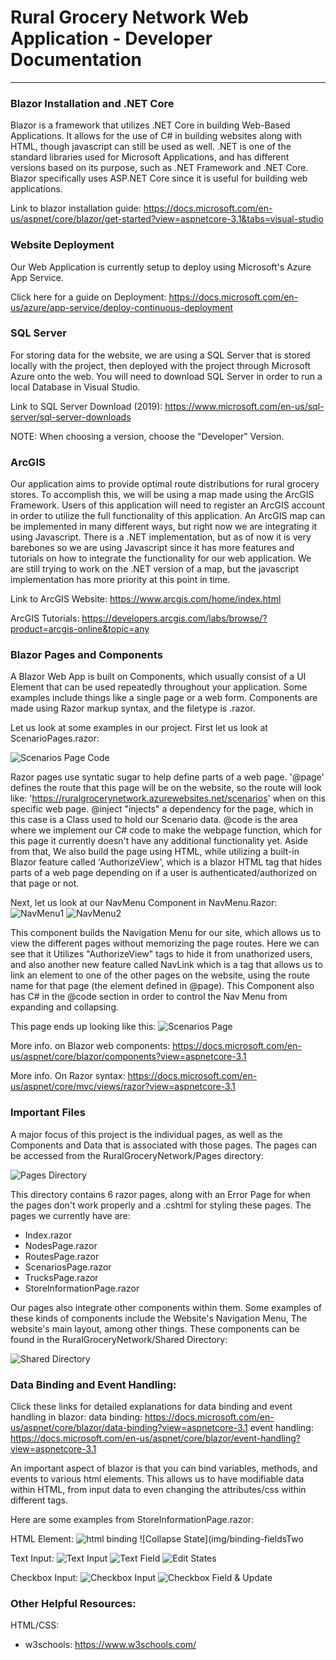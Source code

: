 # Rural Grocery Network Web Application - Developer Documentation
***
### Blazor Installation and .NET Core
Blazor is a framework that utilizes .NET Core in building Web-Based Applications. It allows for the use of
C# in building websites along with HTML, though javascript can still be used as well. .NET
is one of the standard libraries used for Microsoft Applications, and has different versions
based on its purpose, such as .NET Framework and .NET Core. Blazor specifically uses ASP.NET Core
since it is useful for building web applications.

Link to blazor installation guide: https://docs.microsoft.com/en-us/aspnet/core/blazor/get-started?view=aspnetcore-3.1&tabs=visual-studio

### Website Deployment

Our Web Application is currently setup to deploy using Microsoft's Azure App Service.

Click here for a guide on Deployment: https://docs.microsoft.com/en-us/azure/app-service/deploy-continuous-deployment


### SQL Server
For storing data for the website, we are using a SQL Server that is stored locally with the project, then deployed
with the project through Microsoft Azure onto the web. You will need to download SQL Server in order to run
a local Database in Visual Studio.

Link to SQL Server Download (2019): https://www.microsoft.com/en-us/sql-server/sql-server-downloads

NOTE: When choosing a version, choose the "Developer" Version.

### ArcGIS
Our application aims to provide optimal route distributions for rural grocery stores. To accomplish this, we will
be using a map made using the ArcGIS Framework. Users of this application will need to register an ArcGIS account in
order to utilize the full functionality of this application. An ArcGIS map can be implemented in many different ways,
but right now we are integrating it using Javascript. There is a .NET implementation, but as of now it is very
barebones so we are using Javascript since it has more features and tutorials on how to integrate the functionality
for our web application. We are still trying to work on the .NET version of a map, but the javascript implementation
has more priority at this point in time.

Link to ArcGIS Website: https://www.arcgis.com/home/index.html

ArcGIS Tutorials: https://developers.arcgis.com/labs/browse/?product=arcgis-online&topic=any

### Blazor Pages and Components
A Blazor Web App is built on Components, which usually consist of a
UI Element that can be used repeatedly throughout your application. Some examples include
things like a single page or a web form. Components are made using Razor markup syntax, and 
the filetype is .razor.

Let us look at some examples in our project. First let us look at ScenarioPages.razor:

![Scenarios Page Code](img/scenarios-page-code.PNG)

Razor pages use syntatic sugar to help define parts of a web page. '@page' defines the route that this page will be on the website, 
so the route will look like: 'https://ruralgrocerynetwork.azurewebsites.net/scenarios' when on this specific web page. 
@inject "injects" a dependency for the page, which in this case is a Class used to hold our Scenario data. 
@code is the area where we implement our C# code to make the webpage function, which for this page 
it currently doesn't have any additional functionality yet. Aside from that, We also build the page using HTML, 
while utilizing a built-in Blazor feature called 'AuthorizeView', which is a blazor HTML tag that hides parts of a web page 
depending on if a user is authenticated/authorized on that page or not.

Next, let us look at our NavMenu Component in NavMenu.Razor:
![NavMenu1](img/nav-menu-code-1.PNG)
![NavMenu2](img/nav-menu-code-2.PNG)

This component builds the Navigation Menu for our site, which allows us to view the different pages without memorizing the page routes.
Here we can see that it Utilizes "AuthorizeView" tags to hide it from unathorized users, and also another new feature called NavLink 
which is a tag that allows us to link an element to one of the other pages on the website, using the route name for that page 
(the element defined in @page). This Component also has C# in the @code section in order to control the Nav Menu from expanding and collapsing.

This page ends up looking like this:
![Scenarios Page](img/scenarios-page.PNG)

More info. on Blazor web components: https://docs.microsoft.com/en-us/aspnet/core/blazor/components?view=aspnetcore-3.1

More info. On Razor syntax: https://docs.microsoft.com/en-us/aspnet/core/mvc/views/razor?view=aspnetcore-3.1

### Important Files
A major focus of this project is the individual pages, as well as the Components and Data that is associated with those pages.
The pages can be accessed from the RuralGroceryNetwork/Pages directory:

![Pages Directory](img/directory-pages.PNG)

This directory contains 6 razor pages, along with an Error Page for when the pages don't work properly and a .cshtml for styling these pages. 
The pages we currently have are:
- Index.razor
- NodesPage.razor
- RoutesPage.razor
- ScenariosPage.razor
- TrucksPage.razor
- StoreInformationPage.razor

Our pages also integrate other components within them. Some examples of these kinds of components include the Website's Navigation Menu, 
The website's main layout, among other things. These components can be found in the RuralGroceryNetwork/Shared Directory:

![Shared Directory](img/directory-shared.PNG)

### Data Binding and Event Handling:

Click these links for detailed explanations for data binding and event handling in blazor:
data binding: https://docs.microsoft.com/en-us/aspnet/core/blazor/data-binding?view=aspnetcore-3.1
event handling: https://docs.microsoft.com/en-us/aspnet/core/blazor/event-handling?view=aspnetcore-3.1

An important aspect of blazor is that you can bind variables, methods, and events to various html elements.
This allows us to have modifiable data within HTML, from input data to even changing the attributes/css within
different tags.

Here are some examples from StoreInformationPage.razor:

HTML Element:
![html binding](img/binding-html.PNG)
![Collapse State](img/binding-fieldsTwo

Text Input:
![Text Input](img/binding-text.PNG)
![Text Field](img/binding-textField.PNG)
![Edit States](img/binding-fieldsOne.PNG)

Checkbox Input:
![Checkbox Input](img/binding-checkbox.PNG)
![Checkbox Field & Update](img/binding-checkboxField.PNG)

### Other Helpful Resources:

HTML/CSS:
- w3schools: https://www.w3schools.com/




